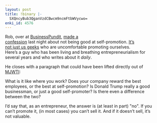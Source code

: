 ```yaml
---
layout: post
title: !binary |-
  SXQncyBub3QganVzdCBwcm9ncmFtbWVycwo=
enki_id: 4576
---
```


Rob, over at <a href="http://www.businesspundit.com">BusinessPundit</a>,
<a
href="http://www.businesspundit.com/archives/002301.html">made a  
confession</a> last night about not being good at self-promotion. <a
href="http://chadfowler.com/index.cgi/Computing/Career/WhyDoGeeksHateMarketing.rdoc,v">It’s  
not just us geeks</a> who are uncomfortable promoting ourselves.  
Here’s a guy who has been living and breathing entrepreneurialism for  
several years and who writes about it <em>daily</em>.

<p>
He closes with a paragraph that could have been lifted directly out of
<a
href="http://www.pragmaticprogrammer.com/titles/mjwti">MJWTI</a>:

</p>
      What is it like where you work? Does your company reward the best employees,
      or the best at self-promotion? Is Donald Trump really a good businessman,
      or just a good self-promoter? Is there even a difference between the two?

<p>
I’d say that, as an entrepreneur, the answer is (at least in part)  
"no&quot;. If you can’t promote it, (in most cases) you  
can’t sell it. And if it doesn’t sell, it’s not valuable.

</p>
